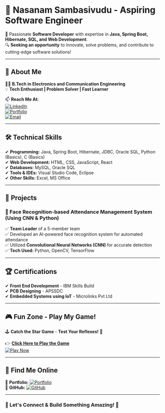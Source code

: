 # 🚀 Nasanam Sambasivudu - Aspiring Software Engineer  

🎯 Passionate **Software Developer** with expertise in **Java, Spring Boot, Hibernate, SQL, and Web Development**.  
🔍 **Seeking an opportunity** to innovate, solve problems, and contribute to cutting-edge software solutions!  

---

## 🌟 About Me  

👨‍🎓 **B.Tech in Electronics and Communication Engineering**  
💡 **Tech Enthusiast | Problem Solver | Fast Learner**  

📫 **Reach Me At:**  
[![LinkedIn](https://img.shields.io/badge/LinkedIn-Connect-blue?style=for-the-badge&logo=linkedin)](https://www.linkedin.com/in/nasanamsambasivudu/)  
[![Portfolio](https://img.shields.io/badge/Portfolio-View-green?style=for-the-badge)](https://nasanam-sambasivudu.netlify.app/)  
[![Email](https://img.shields.io/badge/Email-Contact-orange?style=for-the-badge)](mailto:nasanam.sambasivudu@gmail.com)  

---

## 🛠️ Technical Skills  

✔ **Programming:** Java, Spring Boot, Hibernate, JDBC, Oracle SQL, Python (Basics), C (Basics)  
✔ **Web Development:** HTML, CSS, JavaScript, React  
✔ **Databases:** MySQL, Oracle SQL  
✔ **Tools & IDEs:** Visual Studio Code, Eclipse  
✔ **Other Skills:** Excel, MS Office  

---

## 🚀 Projects  

### **🔹 Face Recognition-based Attendance Management System (Using CNN & Python)**  
✅ **Team Leader** of a 5-member team  
✅ Developed an AI-powered face recognition system for automated attendance  
✅ Utilized **Convolutional Neural Networks (CNN)** for accurate detection  
✅ **Tech Used:** Python, OpenCV, TensorFlow  

---

## 🏆 Certifications  

✔ **Front End Development** - IBM Skills Build  
✔ **PCB Designing** - APSSDC  
✔ **Embedded Systems using IoT** - Microlinks Pvt Ltd  

---

## 🎮 Fun Zone - Play My Game!  

🕹️ **Catch the Star Game** - **Test Your Reflexes!** 🎯  

👉 **[Click Here to Play the Game](https://sivudus447.github.io/catch_the_star_game/)**  
[![Play Now](https://img.shields.io/badge/PLAY-NOW-red?style=for-the-badge)](https://sivudus447.github.io/catch_the_star_game/)  

---

## 📌 Find Me Online  

🔗 **Portfolio:** [![Portfolio](https://img.shields.io/badge/Visit-Portfolio-brightgreen?style=flat)](https://nasanam-sambasivudu.netlify.app/)  
🔗 **GitHub:** [![GitHub](https://img.shields.io/badge/GitHub-Profile-black?style=flat&logo=github)](https://github.com/Sivudus447)  

---

### **📢 Let's Connect & Build Something Amazing! 🚀**
